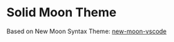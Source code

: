 # Solid Moon Theme

Based on New Moon Syntax Theme: [new-moon-vscode](https://github.com/taniarascia/new-moon-vscode)

